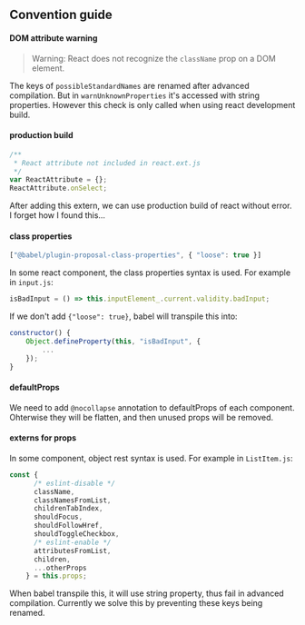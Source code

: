 ## Convention guide

#### DOM attribute warning

> Warning: React does not recognize the `className` prop on a DOM element.

The keys of `possibleStandardNames` are renamed after advanced compilation. But in `warnUnknownProperties` it's accessed with string properties. However this check is only called when using react development build.

#### production build

```javascript
/**
 * React attribute not included in react.ext.js
 */
var ReactAttribute = {};
ReactAttribute.onSelect;
```

After adding this extern, we can use production build of react without error. I forget how I found this...

#### class properties

```javascript
["@babel/plugin-proposal-class-properties", { "loose": true }]
```

In some react component, the class properties syntax is used. For example in `input.js`:
```javascript
isBadInput = () => this.inputElement_.current.validity.badInput;
```
If we don't add `{"loose": true}`, babel will transpile this into:
```javascript
constructor() {
    Object.defineProperty(this, "isBadInput", {
        ...
    });
}
```

#### defaultProps

We need to add `@nocollapse` annotation to defaultProps of each component. Ohterwise they will be flatten, and then unused props will be removed.

#### externs for props

In some component, object rest syntax is used. For example in `ListItem.js`:
```javascript
const {
      /* eslint-disable */
      className,
      classNamesFromList,
      childrenTabIndex,
      shouldFocus,
      shouldFollowHref,
      shouldToggleCheckbox,
      /* eslint-enable */
      attributesFromList,
      children,
      ...otherProps
    } = this.props;
```
When babel transpile this, it will use string property, thus fail in advanced compilation. Currently we solve this by preventing these keys being renamed.